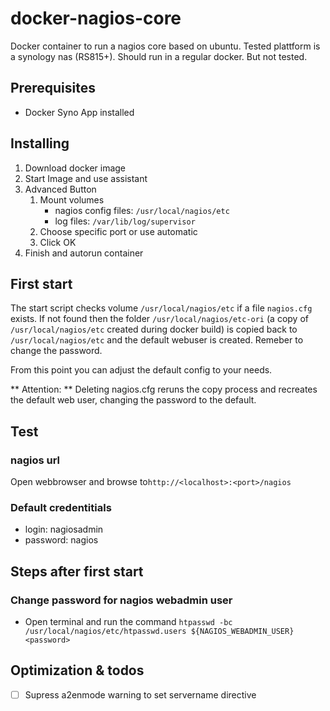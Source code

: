 # docker-nagios-core

Docker container to run a nagios core based on ubuntu. Tested plattform is a synology nas (RS815+). Should run in a regular docker. But not tested.

## Prerequisites
- Docker Syno App installed

## Installing
1. Download docker image
2. Start Image and use assistant
3. Advanced Button
    1. Mount volumes
        * nagios config files: `/usr/local/nagios/etc`
        * log files: `/var/lib/log/supervisor`
    2. Choose specific port or use automatic
    3. Click OK
4. Finish and autorun container

## First start
The start script checks volume `/usr/local/nagios/etc` if a file `nagios.cfg` exists. 
If not found then the folder `/usr/local/nagios/etc-ori` (a copy of `/usr/local/nagios/etc` created during docker build) is copied back to `/usr/local/nagios/etc` and the default webuser is created. Remeber to change the password. 

From this point you can adjust the default config to your needs. 

** Attention: ** Deleting nagios.cfg reruns the copy process and recreates the default web user, changing the password to the default.

## Test
### nagios url
Open webbrowser and browse to`http://<localhost>:<port>/nagios`
### Default credentitials
* login: nagiosadmin
* password: nagios

## Steps after first start
### Change password for nagios webadmin user
* Open terminal and run the command `htpasswd -bc /usr/local/nagios/etc/htpasswd.users ${NAGIOS_WEBADMIN_USER} <password>`

## Optimization & todos
- [ ] Supress a2enmode warning to set servername directive
